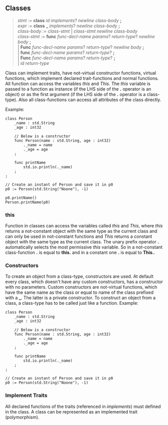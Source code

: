 ## Classes

> *stmt* := **class** *id* *implements*? *newline* *class-body* **;**\
> *expr* := **class** **_** *implements*? *newline* *class-body* **;**\
> *class-body* := *class-stmt* | *class-stmt* *newline* *class-body*\
> *class-stmt* := **func** *func-decl-name* *params*? *return-type*? *newline* *body* **;**\
> | **Func** *func-decl-name* *params*? *return-type*? *newline* *body* **;**\
> | **func** *func-decl-name* *params*? *return-type*? **;**\
> | **Func** *func-decl-name* *params*? *return-type*? **;**\
> | *id* *return-type*

Class can implement traits, have not-virtual constructor functions, virtual
functions, which implement declared trait-functions and normal functions. All
function can access the variables *this* and *This*. The *this* variable
is passed to a function as instance (if the LHS side of the **.** operator
is an object) or as the first argument (if the LHS side of the **.** operator
is a class-type). Also all class-functions can access all attributes of the
class directly.

Example:

```
class Person
	_name : std.String
	_age : int32

    // Below is a constructor
	func Person(name : std.String, age : int32)
		._name = name
		._age = age
	;

	func printName
		std.io.println(._name)
	;
;

// Create an instant of Person and save it in p0
p0 := Person(std.String("Noone"), -1)

p0.printName()
Person.printName(p0)
```

### this

Function in classes can access the variables called *this* and *This*, where
*this* returns a not-constant object with the same type as the current class
and can only be used in not-constant functions and *This* returns a constant
object with the same type as the current class. The unary prefix operator **.**
automatically selects the most permissive *this* variable. So in a not-constant
class-function **.** is equal to **this.** and in a constant one **.**
is equal to **This.**.

### Constructors

To create an object from a class-type, constructors are used. At default every
class, which doesn't have any custom constructors, has a constructor with no
parameters. Custom constructors are not-virtual functions, which have the
same name as the class or equal to name of the class prefixed with a **_**. The
latter is a private constructor. To construct an object from a class,
a class-type has to be called just like a function. Example:

```
class Person
	_name : std.String
	_age : int32

    // Below is a constructor
	func Person(name : std.String, age : int32)
		._name = name
		._age = age
	;

	func printName
		std.io.println(._name)
	;
;

// Create an instant of Person and save it in p0
p0 := Person(std.String("Noone"), -1)
```

### Implement Traits

All declared functions of the traits (referenced in *implements*) must defined
in the class. A class can be represented as an implemented trait
(polymorphism).
